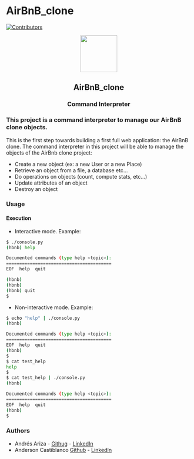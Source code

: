 # AirBnB_clone
[![Contributors][contributors-shield]][contributors-url]

<p align="center">
  <img src="https://press.airbnb.com/wp-content/uploads/sites/4/2017/07/airbnb-newsroom-twitter-card-default.png?fit=2000%2C1050" width="100" height="100">
  <h2 align="center">AirBnB_clone</h2>
  <h3 align="center">Command Interpreter</h3>
</p>

### This project is a command interpreter to manage our AirBnB clone objects.
This is the first step towards building a first full web application: the AirBnB clone.
The command interpreter in this project will be able to manage the objects of the AirBnb clone project:
* Create a new object (ex: a new User or a new Place)
* Retrieve an object from a file, a database etc…
* Do operations on objects (count, compute stats, etc…)
* Update attributes of an object
* Destroy an object

### Usage
#### Execution
* Interactive mode. Example:
```sh
$ ./console.py
(hbnb) help

Documented commands (type help <topic>):
========================================
EOF  help  quit

(hbnb) 
(hbnb) 
(hbnb) quit
$
```

* Non-interactive mode. Example:

```sh
$ echo "help" | ./console.py
(hbnb)

Documented commands (type help <topic>):
========================================
EOF  help  quit
(hbnb) 
$
$ cat test_help
help
$
$ cat test_help | ./console.py
(hbnb)

Documented commands (type help <topic>):
========================================
EOF  help  quit
(hbnb) 
$
```

### Authors
* Andrés Ariza - [Githug](https://github.com/afarizap) - [LinkedIn](https://www.linkedin.com/in/arizarocks)
* Anderson Castiblanco [Github](https://github.com/andergcp) - [LinkedIn](https://www.linkedin.com/in/anderson-castiblanco-prieto)

[contributors-shield]: https://img.shields.io/github/contributors/andergcp/AirBnB_clone?style=social&logo=appveyor
[contributors-url]: https://github.com/andergcp/AirBnB_clone/graphs/contributors
